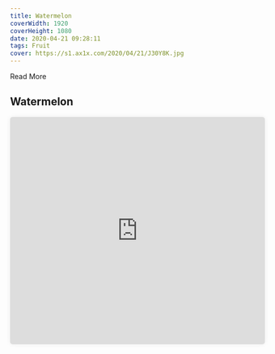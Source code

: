 ```yaml
---
title: Watermelon
coverWidth: 1920
coverHeight: 1080
date: 2020-04-21 09:28:11
tags: Fruit
cover: https://s1.ax1x.com/2020/04/21/J30Y8K.jpg
---
```


Read More
<!-- more -->

## Watermelon

<iframe style="width:100%;height:450px;box-shadow:0px 0px 10px #eee;border-radius:5px" src="https://www.ddd.online/jq/webEdit/project/embedProject/54clibPj-f9t0q0hK-g649XAft-36z1IZma" frameborder="0" allowvr allowfullscreen mozallowfullscreen="true" webkitallowfullscreen="true" onmousewheel="">
</iframe>
